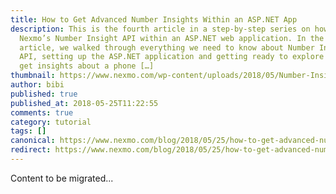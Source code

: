 ```yaml
---
title: How to Get Advanced Number Insights Within an ASP.NET App
description: This is the fourth article in a step-by-step series on how to use
  Nexmo’s Number Insight API within an ASP.NET web application. In the first
  article, we walked through everything we need to know about Number Insight
  API, setting up the ASP.NET application and getting ready to explore how to
  get insights about a phone […]
thumbnail: https://www.nexmo.com/wp-content/uploads/2018/05/Number-Insight-Nexmo-04.png
author: bibi
published: true
published_at: 2018-05-25T11:22:55
comments: true
category: tutorial
tags: []
canonical: https://www.nexmo.com/blog/2018/05/25/how-to-get-advanced-number-insights-within-an-asp-net-app-dr
redirect: https://www.nexmo.com/blog/2018/05/25/how-to-get-advanced-number-insights-within-an-asp-net-app-dr
---
```

Content to be migrated...